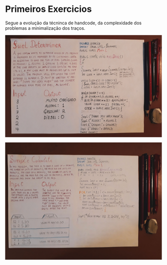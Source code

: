 # Primeiros Exercicios

Segue a evolução da técninca de handcode, da complexidade dos problemas a minimalização dos traços.

![](https://raw.githubusercontent.com/GuilhermyFranca/Handcode-Style/master/IMAGE%20BANK/URE001.jpg)


![](https://raw.githubusercontent.com/GuilhermyFranca/Handcode-Style/master/IMAGE%20BANK/URI1010.jpg)
